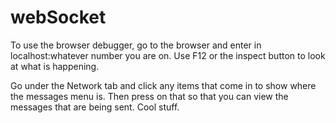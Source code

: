 # webSocket
To use the browser debugger, go to the browser and enter in localhost:whatever number you are on. Use F12 or the inspect button to look at what is happening.


Go under the Network tab and click any items that come in to show where the messages menu is. Then press on that so that you can view the messages that are being sent. Cool stuff.